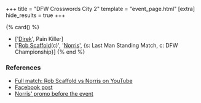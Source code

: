 +++
title = "DFW Crosswords City 2"
template = "event_page.html"
[extra]
hide_results = true
+++

{% card() %}
- ['[Direk](@/w/direk.md)', Pain Killer]
- ['[Rob Scaffold](@/w/rob-scaffold.md)(c)', '[Norris](@/w/isnorr.md)', {s: Last Man
      Standing Match, c: DFW Championship}]
{% end %}

### References

* [Full match: Rob Scaffold vs Norris on YouTube](https://www.youtube.com/watch?v=f6Hp1tVBywk)
* [Facebook post](https://www.facebook.com/DreamFactoryWrestling/posts/pfbid0RYmd9NjNh6umZrvN5Wfqv5KwarJDWHFzuJkJmTEZMK8KtGXiGiUvmBUehht27f8Al)
* [Norris' promo before the event](https://www.youtube.com/watch?v=P3yzaEXOLI8)
